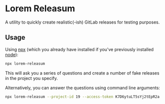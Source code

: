 # Lorem Releasum

A utility to quickly create realistic(-ish) GitLab releases for testing
purposes.

## Usage

Using
[npx](https://blog.npmjs.org/post/162869356040/introducing-npx-an-npm-package-runner)
(which you already have installed if you've previously installed
[node](https://nodejs.org/en/)):

```bash
npx lorem-releasum
```

This will ask you a series of questions and create a number of fake releases in
the project you specify.

Alternatively, you can answer the questions using command line arguments:

```bash
npx lorem-releasum --project-id 19 --access-token K7D6ytuLT5sYj2tEpR2a --base-url http://gdk.test:3000 --release-count 20
```
